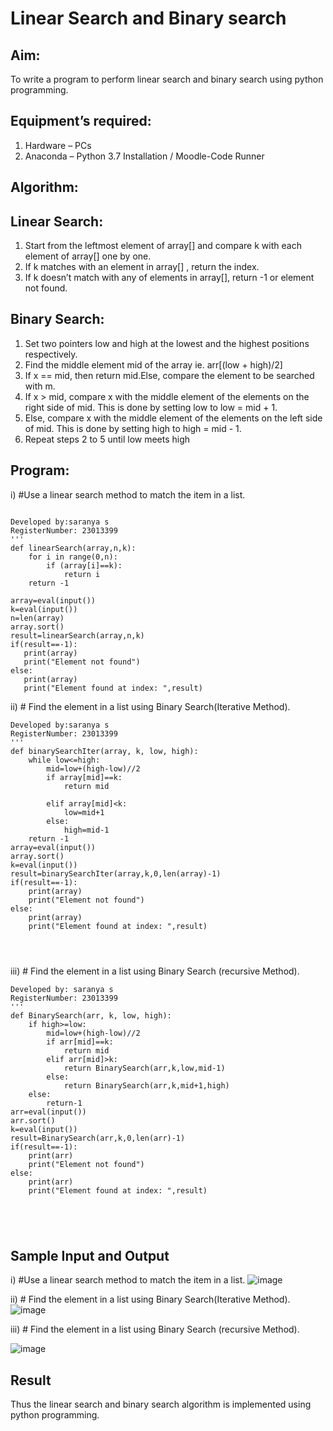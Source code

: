 # Linear Search and Binary search
## Aim:
To write a program to perform linear search and binary search using python programming.
## Equipment’s required:
1.	Hardware – PCs
2.	Anaconda – Python 3.7 Installation / Moodle-Code Runner
## Algorithm:
## Linear Search:
1.	Start from the leftmost element of array[] and compare k with each element of array[] one by one.
2.	If k matches with an element in array[] , return the index.
3.	If k doesn’t match with any of elements in array[], return -1 or element not found.
## Binary Search:
1.	Set two pointers low and high at the lowest and the highest positions respectively.
2.	Find the middle element mid of the array ie. arr[(low + high)/2]
3.	If x == mid, then return mid.Else, compare the element to be searched with m.
4.	If x > mid, compare x with the middle element of the elements on the right side of mid. This is done by setting low to low = mid + 1.
5.	Else, compare x with the middle element of the elements on the left side of mid. This is done by setting high to high = mid - 1.
6.	Repeat steps 2 to 5 until low meets high
## Program:
i)	#Use a linear search method to match the item in a list.
```

Developed by:saranya s
RegisterNumber: 23013399
'''
def linearSearch(array,n,k):
    for i in range(0,n):
        if (array[i]==k):
            return i
    return -1
    
array=eval(input())
k=eval(input())
n=len(array)
array.sort()
result=linearSearch(array,n,k)
if(result==-1):
   print(array)
   print("Element not found")
else:
   print(array)
   print("Element found at index: ",result)

```




ii)	# Find the element in a list using Binary Search(Iterative Method).
```
Developed by:saranya s
RegisterNumber: 23013399
'''
def binarySearchIter(array, k, low, high):
    while low<=high:
        mid=low+(high-low)//2
        if array[mid]==k:
            return mid
            
        elif array[mid]<k:
            low=mid+1
        else:
            high=mid-1
    return -1
array=eval(input())
array.sort()
k=eval(input())
result=binarySearchIter(array,k,0,len(array)-1)
if(result==-1):
    print(array)
    print("Element not found")
else:
    print(array)
    print("Element found at index: ",result)




```
iii)	# Find the element in a list using Binary Search (recursive Method).
```
Developed by: saranya s
RegisterNumber: 23013399
'''
def BinarySearch(arr, k, low, high):
    if high>=low:
        mid=low+(high-low)//2
        if arr[mid]==k:
            return mid
        elif arr[mid]>k:
            return BinarySearch(arr,k,low,mid-1)
        else:
            return BinarySearch(arr,k,mid+1,high)
    else:
        return-1
arr=eval(input())
arr.sort()
k=eval(input())
result=BinarySearch(arr,k,0,len(arr)-1)
if(result==-1):
    print(arr)
    print("Element not found")
else:
    print(arr)
    print("Element found at index: ",result)





```
## Sample Input and Output
i)	#Use a linear search method to match the item in a list.
![image](https://github.com/srisrisaranya/Search-Algorithm/assets/148516638/ea6a85f8-b834-4da0-923f-38ca58134c4a)

ii)	# Find the element in a list using Binary Search(Iterative Method).
![image](https://github.com/srisrisaranya/Search-Algorithm/assets/148516638/c39727c9-8292-4019-9696-1f831eebe309)


iii)	# Find the element in a list using Binary Search (recursive Method).

![image](https://github.com/srisrisaranya/Search-Algorithm/assets/148516638/da44a3a7-4d99-48ac-89dd-36901a3b27d0)






## Result
Thus the linear search and binary search algorithm is implemented using python programming.
